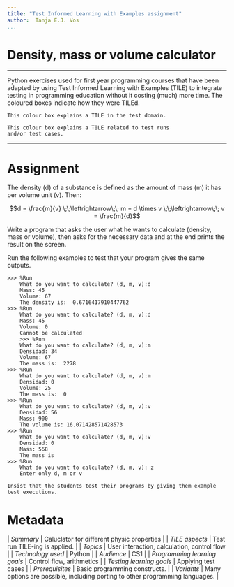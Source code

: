 ```yaml
---
title: "Test Informed Learning with Examples assignment"
author:  Tanja E.J. Vos
...
```


# Density, mass or volume calculator



------------------------------------------------------------------------

Python exercises used for first year programming courses that
have been adapted by using Test Informed Learning with Examples (TILE)
to integrate testing in programming education without it costing (much)
more time. The coloured boxes indicate how they were TILEd.

```testdomaintile
This colour box explains a TILE in the test domain.
```

```testruntile
This colour box explains a TILE related to test runs 
and/or test cases.
```
------------------------------------------------------------------------

# Assignment

The density (d) of a substance is defined as the amount of mass (m)
it has per volume unit (v). Then:

$$d = \frac{m}{v} \;\;\leftrightarrow\;\; m = d \times v \;\;\leftrightarrow\;\; v = \frac{m}{d}$$

Write a program that asks the user what he wants to calculate
(density, mass or volume), then asks for the necessary data and at
the end prints the result on the screen.

Run the following examples to test that your program gives the same
outputs.

```small
>>> %Run 
    What do you want to calculate? (d, m, v):d
    Mass: 45
    Volume: 67
    The density is:  0.6716417910447762
>>> %Run 
    What do you want to calculate? (d, m, v):d
    Mass: 45
    Volume: 0
    Cannot be calculated
    >>> %Run 
    What do you want to calculate? (d, m, v):m
    Densidad: 34
    Volume: 67
    The mass is:  2278
>>> %Run 
    What do you want to calculate? (d, m, v):m
    Densidad: 0
    Volume: 25
    The mass is:  0
>>> %Run 
    What do you want to calculate? (d, m, v):v
    Densidad: 56
    Mass: 900
    The volume is: 16.071428571428573
>>> %Run 
    What do you want to calculate? (d, m, v):v
    Densidad: 0
    Mass: 568
    The mass is
>>> %Run 
    What do you want to calculate? (d, m, v): z
    Enter only d, m or v
```

```testruntile
Insist that the students test their programs by giving them example
test executions.
```

# Metadata

| *Summary*                     | Caluclator for different physic properties |
| *TILE aspects*                | Test run TILE-ing is applied. |
| *Topics*                      | User interaction, calculation, control flow |
| *Technology used*             | Python |
| *Audience*                    | CS1 |
| *Programming learning goals*  | Control flow, arithmetics |
| *Testing learning goals*      | Applying test cases |
| *Prerequisites*               | Basic programming constructs. |
| *Variants*                    | Many options are possible, including porting to other programming languages. |    